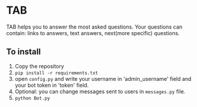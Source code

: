 # TAB

TAB helps you to answer the most asked questions. Your questions can contain: links to answers, text answers, next(more specific) questions.

## To install
1) Copy the repository
2) ```pip install -r requirements.txt```
3) open ```config.py``` and write your username in 'admin_username' field and your bot token in 'token' field.
4) Optional: you can change messages sent to users in ```messages.py``` file.
5) ```python Bot.py```
